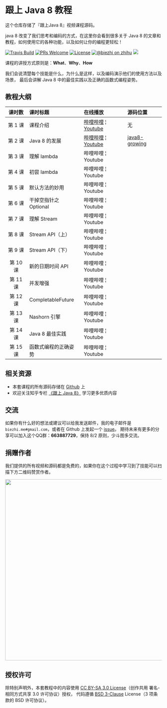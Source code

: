 # 跟上 Java 8 教程

这个仓库存储了『跟上Java 8』视频课程源码。

java 8 改变了我们思考和编码的方式，在这里你会看到很多关于 Java 8 的文章和教程，如何使用它的各种功能，以及如何让你的编程更轻松！

[![Travis Build](https://travis-ci.org/biezhi/learn-java8.svg?branch=master)](https://travis-ci.org/biezhi/learn-java8) 
[![PRs Welcome](https://img.shields.io/badge/PRs-welcome-brightgreen.svg)](http://makeapullrequest.com) 
[![License](https://img.shields.io/badge/license-BSD--3-blue.svg)](https://github.com/biezhi/learn-java8/blob/master/LICENSE)
[![@biezhi on zhihu](https://img.shields.io/badge/zhihu-%40biezhi-red.svg)](https://www.zhihu.com/people/biezhi)
[![](https://img.shields.io/github/followers/biezhi.svg?style=social&label=Follow%20Me)](https://github.com/biezhi)

课程的讲授方式原则是：**What**、**Why**、**How**

我们会说清楚每个技能是什么，为什么是这样，以及编码演示他们的使用方法以及场景，
最后会讲解 Java 8 中的最佳实践以及正确的函数式编程姿势。

## 教程大纲

| 课时数 | 课时标题 | 在线播放 | 源码位置 |
|:-----:|:--------|:-------|:-------|
|第 1 课 | 课程介绍 | [哔哩哔哩](https://www.bilibili.com/video/av19287893/#page=1) &brvbar; [Youtube](https://youtu.be/t_amCwp7iBE) | 无 |
|第 2 课 | Java 8 的发展 | [哔哩哔哩](https://www.bilibili.com/video/av19287893/#page=2) &brvbar; [Youtube](https://youtu.be/0fULjhKzExs) | [java8-growing](https://github.com/biezhi/learn-java8/tree/master/java8-growing/src/main/java/io/github/biezhi/java8/growing) |
|第 3 课 | 理解 lambda | 哔哩哔哩 &brvbar; Youtube |  |
|第 4 课 | 初尝 lambda | 哔哩哔哩 &brvbar; Youtube | |
|第 5 课 | 默认方法的妙用 | 哔哩哔哩 &brvbar; Youtube | |
|第 6 课 | 干掉空指针之 Optional | 哔哩哔哩 &brvbar; Youtube | |
|第 7 课 | 理解 Stream | 哔哩哔哩 &brvbar; Youtube | |
|第 8 课 | Stream API（上）| 哔哩哔哩 &brvbar; Youtube | |
|第 9 课 | Stream API（下）| 哔哩哔哩 &brvbar; Youtube | |
|第 10 课 | 新的日期时间 API | 哔哩哔哩 &brvbar; Youtube | |
|第 11 课 | 并发增强 | 哔哩哔哩 &brvbar; Youtube | |
|第 12 课 | CompletableFuture | 哔哩哔哩 &brvbar; Youtube | |
|第 13 课 | Nashorn 引擎 | 哔哩哔哩 &brvbar; Youtube | |
|第 14 课| Java 8 最佳实践 | 哔哩哔哩 &brvbar; Youtube | |
|第 15 课| 函数式编程的正确姿势 | 哔哩哔哩 &brvbar; Youtube | |

## 相关资源

- 本套课程的所有源码存储在 [Github](https://github.com/biezhi/learn-java8) 上
- 欢迎关注知乎专栏 [《跟上 Java 8》](https://zhuanlan.zhihu.com/java8) 学习更多优质内容

## 交流

如果你有什么好的想法或建议可以给我发送邮件，我的电子邮件是 `biezhi.me#gmail.com`，或者在 Github 上发起一个 [issue](https://github.com/biezhi/learn-java8/issues/new)。
期待未来有更多的分享可以加入这个QQ群：**663887729**，保持 8/2 原则，少斗图多交流。

## 捐赠作者

我们提供的所有视频和源码都是免费的，如果你在这个过程中学习到了技能可以扫描下方二维码赞赏作者。

<img src="https://i.imgur.com/4mr92X1.png" width="580"/>

## 授权许可

除特别声明外，本套教程中的内容使用 [CC BY-SA 3.0 License](https://creativecommons.org/licenses/by-sa/3.0/deed.zh)（创作共用 署名-相同方式共享 3.0 许可协议）授权，
代码遵循 [BSD 3-Clause](https://opensource.org/licenses/BSD-3-Clause) License（3 项条款的 BSD 许可协议）。
